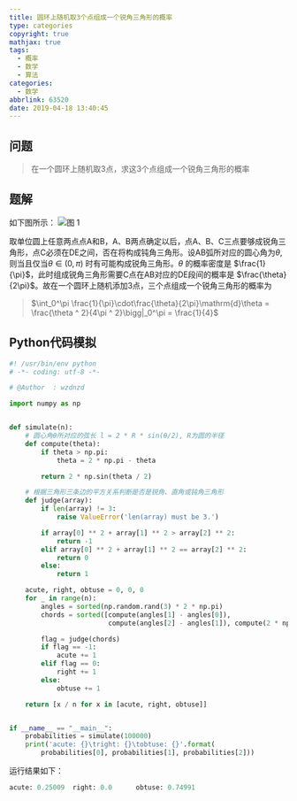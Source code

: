 ```yaml
---
title: 圆环上随机取3个点组成一个锐角三角形的概率
type: categories
copyright: true
mathjax: true
tags:
  - 概率
  - 数学
  - 算法
categories:
  - 数学
abbrlink: 63520
date: 2019-04-18 13:40:45
---
```


## 问题
> 在一个圆环上随机取3点，求这3个点组成一个锐角三角形的概率

## 题解
如下图所示：
![图 1](https://i.loli.net/2019/04/18/5cb7da63b7766.png)

取单位圆上任意两点点A和B，A、B两点确定以后，点A、B、C三点要够成锐角三角形，点C必须在DE之间，否在将构成钝角三角形。设AB弧所对应的圆心角为$\theta$,则当且仅当$\theta \in (0, \pi)$ 时有可能构成锐角三角形。$\theta$ 的概率密度是 $\frac{1}{\pi}$，此时组成锐角三角形需要C点在AB对应的DE段间的概率是 $\frac{\theta}{2\pi}$。故在一个圆环上随机添加3点，三个点组成一个锐角三角形的概率为
> $\int_0^\pi \frac{1}{\pi}\cdot\frac{\theta}{2\pi}\mathrm{d}\theta = \frac{\theta ^ 2}{4\pi ^ 2}\bigg|_0^\pi = \frac{1}{4}$

## Python代码模拟
```python
#! /usr/bin/env python
# -*- coding: utf-8 -*-

# @Author  : wzdnzd

import numpy as np


def simulate(n):
    # 圆心角θ所对应的弦长 l = 2 * R * sin(θ/2), R为圆的半径
    def compute(theta):
        if theta > np.pi:
            theta = 2 * np.pi - theta

        return 2 * np.sin(theta / 2)

    # 根据三角形三条边的平方关系判断是否是锐角、直角或钝角三角形
    def judge(array):
        if len(array) != 3:
            raise ValueError('len(array) must be 3.')

        if array[0] ** 2 + array[1] ** 2 > array[2] ** 2:
            return -1
        elif array[0] ** 2 + array[1] ** 2 == array[2] ** 2:
            return 0
        else:
            return 1

    acute, right, obtuse = 0, 0, 0
    for _ in range(n):
        angles = sorted(np.random.rand(3) * 2 * np.pi)
        chords = sorted([compute(angles[1] - angles[0]),
                         compute(angles[2] - angles[1]), compute(2 * np.pi + angles[0] - angles[2])])

        flag = judge(chords)
        if flag == -1:
            acute += 1
        elif flag == 0:
            right += 1
        else:
            obtuse += 1

    return [x / n for x in [acute, right, obtuse]]


if __name__ == "__main__":
    probabilities = simulate(100000)
    print('acute: {}\tright: {}\tobtuse: {}'.format(
        probabilities[0], probabilities[1], probabilities[2]))

```

运行结果如下：
```python
acute: 0.25009  right: 0.0      obtuse: 0.74991
```
